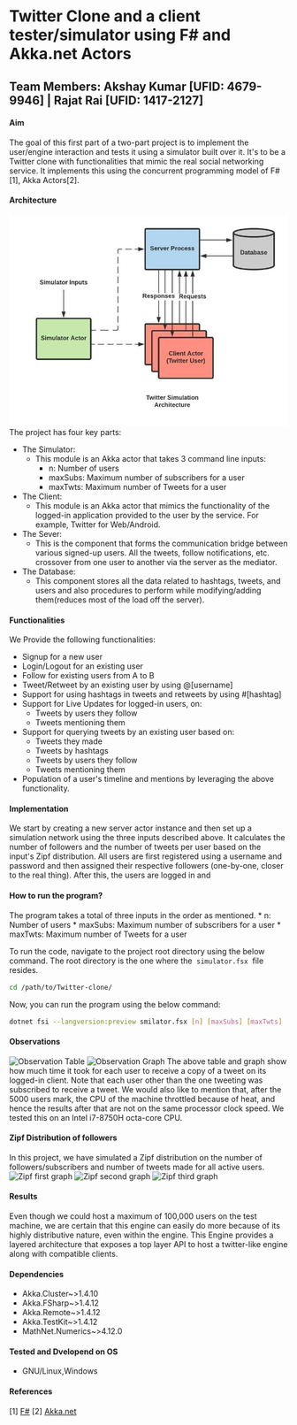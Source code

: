 # Twitter Clone and a client tester/simulator using F# and Akka.net Actors
## Team Members: Akshay Kumar [UFID: 4679-9946] | Rajat Rai [UFID: 1417-2127]

#### Aim 
The goal of this first part of a two-part project is to implement the user/engine interaction and tests it using a simulator built over it. It's to be a Twitter clone with functionalities that mimic the real social networking service. It implements this using the concurrent programming model of F# [1], Akka Actors[2].

#### Architecture
![Architecture Diagram](./images/architecture.jpeg)
The project has four key parts:
* The Simulator:
    * This module is an Akka actor that takes 3 command line inputs:
        * n: Number of users
        * maxSubs: Maximum number of subscribers for a user
        * maxTwts: Maximum number of Tweets for a user
* The Client:
    * This module is an Akka actor that mimics the functionality of the logged-in application provided to the user by the service. For example, Twitter for Web/Android.
* The Sever:
    * This is the component that forms the communication bridge between various signed-up users. All the tweets, follow notifications, etc. crossover from one user to another via the server as the mediator.
* The Database:
    * This component stores all the data related to hashtags, tweets, and users and also procedures to perform while modifying/adding them(reduces most of the load off the server).

#### Functionalities
We Provide the following functionalities:
* Signup for a new user
* Login/Logout for an existing user
* Follow for existing users from A to B
* Tweet/Retweet by an existing user by using @[username]
* Support for using hashtags in tweets and retweets by using #[hashtag]
* Support for Live Updates for logged-in users, on:
    * Tweets by users they follow
    * Tweets mentioning them
* Support for querying tweets by an existing user based on:
    * Tweets they made
    * Tweets by hashtags
    * Tweets by users they follow
    * Tweets mentioning them
* Population of a user's timeline and mentions by leveraging the above functionality.

#### Implementation
We start by creating a new server actor instance and then set up a simulation network using the three inputs described above. It calculates the number of followers and the number of tweets per user based on the input's Zipf distribution. All users are first registered using a username and password and then assigned their respective followers (one-by-one, closer to the real thing). After this, the users are logged in and  
#### How to run the program?
The program takes a total of three inputs in the order as mentioned.
        * n: Number of users
        * maxSubs: Maximum number of subscribers for a user
        * maxTwts: Maximum number of Tweets for a user

To run the code, navigate to the project root directory using the below command. The root directory is the one where the &nbsp;`simulator.fsx`&nbsp; file resides.

```bash
cd /path/to/Twitter-clone/
```
Now, you can run the program using the below command:

```bash
dotnet fsi --langversion:preview smilator.fsx [n] [maxSubs] [maxTwts]
```
#### Observations
![Observation Table](./images/obsrv_tbl.png)
![Observation Graph](./images/graph.png)
The above table and graph show how much time it took for each user to receive a copy of a tweet on its logged-in client. Note that each user other than the one tweeting was subscribed to receive a tweet. We would also like to mention that, after the 5000 users mark, the CPU of the machine throttled because of heat, and hence the results after that are not on the same processor clock speed. We tested this on an Intel i7-8750H octa-core CPU.

#### Zipf Distribution of followers
In this project, we have simulated a Zipf distribution on the number of followers/subscribers and number of tweets made for all active users.
![Zipf first graph](./images/zipf1.png)
![Zipf second graph](./images/zipf2.png)
![Zipf third graph](./images/zipf3.png)

#### Results
Even though we could host a maximum of 100,000 users on the test machine, we are certain that this engine can easily do more because of its highly distributive nature, even within the engine. This Engine
provides a layered architecture that exposes a top layer API to host a twitter-like engine along with compatible clients.

#### Dependencies
* Akka.Cluster~>1.4.10
* Akka.FSharp~>1.4.12
* Akka.Remote~>1.4.12
* Akka.TestKit~>1.4.12
* MathNet.Numerics~>4.12.0

#### Tested and Dvelopend on OS
* GNU/Linux,Windows

#### References
[1] [F#](https://fsharp.org/docs/)
[2] [Akka.net](https://getakka.net/articles/intro/what-is-akka.html)

